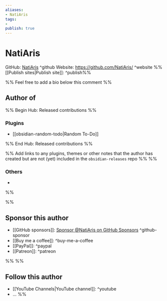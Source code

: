 ```yaml
---
aliases:
- NatiAris
tags: 
- 
publish: true
---
```


# NatiAris

GitHub: [NatiAris](https://github.com/NatiAris/) ^github
Website: <https://github.com/NatiAris/> ^website
%%[[Publish sites|Publish site]]: ^publish%%

%% Feel free to add a bio below this comment %%


## Author of

%% Begin Hub: Released contributions %%
### Plugins
- [[obsidian-random-todo|Random To-Do]]

%% End Hub: Released contributions %%

%% Add links to any plugins, themes or other notes that the author has created but are not (yet) included in the `obsidian-releases` repo %%
%%
### Others 

- 
%%

%%
## Sponsor this author

- [[GitHub sponsors]]: [Sponsor @NatiAris on GitHub Sponsors](https://github.com/sponsors/NatiAris) ^github-sponsor
- [[Buy me a coffee]]: ^buy-me-a-coffee
- [[PayPal]]: ^paypal
- [[Patreon]]: ^patreon

%%
%%
## Follow this author

- [[YouTube Channels|YouTube channel]]: ^youtube
- ...
%%